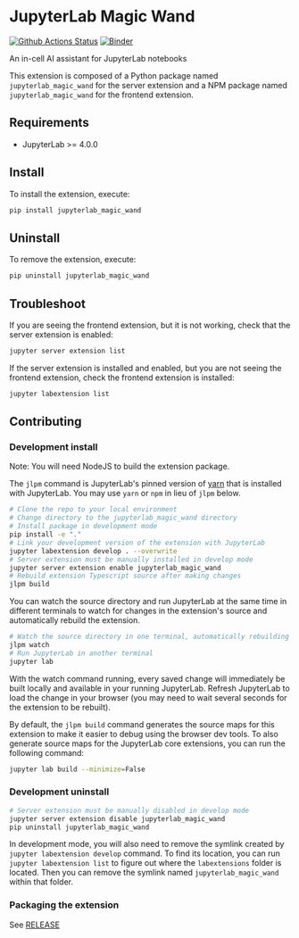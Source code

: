 # JupyterLab Magic Wand

[![Github Actions Status](https://github.com/Zsailer/jupyterlab-magic-wand/workflows/Build/badge.svg)](https://github.com/Zsailer/jupyterlab-magic-wand/actions/workflows/build.yml)
[![Binder](https://mybinder.org/badge_logo.svg)](https://mybinder.org/v2/gh/Zsailer/jupyterlab-magic-wand/main?urlpath=lab)

An in-cell AI assistant for JupyterLab notebooks

This extension is composed of a Python package named `jupyterlab_magic_wand`
for the server extension and a NPM package named `jupyterlab_magic_wand`
for the frontend extension.

## Requirements

- JupyterLab >= 4.0.0

## Install

To install the extension, execute:

```bash
pip install jupyterlab_magic_wand
```

## Uninstall

To remove the extension, execute:

```bash
pip uninstall jupyterlab_magic_wand
```

## Troubleshoot

If you are seeing the frontend extension, but it is not working, check
that the server extension is enabled:

```bash
jupyter server extension list
```

If the server extension is installed and enabled, but you are not seeing
the frontend extension, check the frontend extension is installed:

```bash
jupyter labextension list
```

## Contributing

### Development install

Note: You will need NodeJS to build the extension package.

The `jlpm` command is JupyterLab's pinned version of
[yarn](https://yarnpkg.com/) that is installed with JupyterLab. You may use
`yarn` or `npm` in lieu of `jlpm` below.

```bash
# Clone the repo to your local environment
# Change directory to the jupyterlab_magic_wand directory
# Install package in development mode
pip install -e "."
# Link your development version of the extension with JupyterLab
jupyter labextension develop . --overwrite
# Server extension must be manually installed in develop mode
jupyter server extension enable jupyterlab_magic_wand
# Rebuild extension Typescript source after making changes
jlpm build
```

You can watch the source directory and run JupyterLab at the same time in different terminals to watch for changes in the extension's source and automatically rebuild the extension.

```bash
# Watch the source directory in one terminal, automatically rebuilding when needed
jlpm watch
# Run JupyterLab in another terminal
jupyter lab
```

With the watch command running, every saved change will immediately be built locally and available in your running JupyterLab. Refresh JupyterLab to load the change in your browser (you may need to wait several seconds for the extension to be rebuilt).

By default, the `jlpm build` command generates the source maps for this extension to make it easier to debug using the browser dev tools. To also generate source maps for the JupyterLab core extensions, you can run the following command:

```bash
jupyter lab build --minimize=False
```

### Development uninstall

```bash
# Server extension must be manually disabled in develop mode
jupyter server extension disable jupyterlab_magic_wand
pip uninstall jupyterlab_magic_wand
```

In development mode, you will also need to remove the symlink created by `jupyter labextension develop`
command. To find its location, you can run `jupyter labextension list` to figure out where the `labextensions`
folder is located. Then you can remove the symlink named `jupyterlab_magic_wand` within that folder.

### Packaging the extension

See [RELEASE](RELEASE.md)
